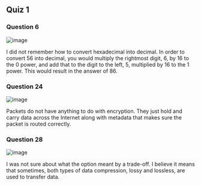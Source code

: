 ## Quiz 1

### Question 6

![image](https://user-images.githubusercontent.com/89219498/164307536-66216101-75f4-4228-9a76-7e5caec88695.png)

I did not remember how to convert hexadecimal into decimal. In order to convert 56 into decimal, you would multiply the rightmost digit, 6, by 16 to the 0 power, and add
that to the digit to the left, 5, multiplied by 16 to the 1 power. This would result in the answer of 86.

### Question 24

![image](https://user-images.githubusercontent.com/89219498/164307872-ae30323f-c5cc-429f-a7c1-e65796c3912c.png)

Packets do not have anything to do with encryption. They just hold and carry data across the Internet along with metadata that makes sure the packet is routed correctly.

### Question 28

![image](https://user-images.githubusercontent.com/89219498/164308354-dd9392d4-97ba-43a0-b474-2b8f7545d995.png)

I was not sure about what the option meant by a trade-off. I believe it means that sometimes, both types of data compression, lossy and lossless, are used to transfer 
data.
